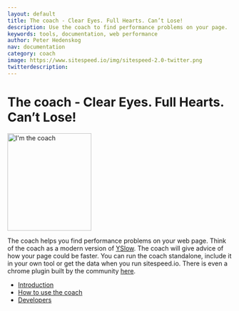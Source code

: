 ```yaml
---
layout: default
title: The coach - Clear Eyes. Full Hearts. Can’t Lose!
description: Use the coach to find performance problems on your page.
keywords: tools, documentation, web performance
author: Peter Hedenskog
nav: documentation
category: coach
image: https://www.sitespeed.io/img/sitespeed-2.0-twitter.png
twitterdescription:
---
```

# The coach - Clear Eyes. Full Hearts. Can’t Lose!

<img src="{{site.baseurl}}/img/logos/coach.png" class="pull-right img-big" alt="I'm the coach" width="188" height="219">

The coach helps you find performance problems on your web page. Think of the coach as a modern version of [YSlow](http://yslow.org/). The coach will give advice of how your page could be faster. You can run the coach standalone, include it in your own tool or get the data when you run sitespeed.io. There is even a chrome plugin built by the community [here](https://chrome.google.com/webstore/detail/coach-panel/olecfjmnejnkjipoicfpneceppjeaemo).

* [Introduction](introduction/)
* [How to use the coach](how-to/)
* [Developers](developers/)
